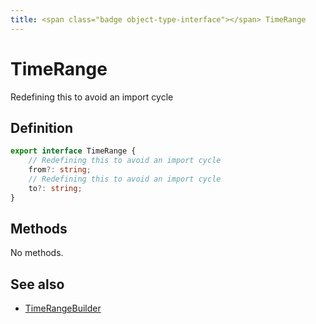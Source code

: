 ```yaml
---
title: <span class="badge object-type-interface"></span> TimeRange
---
```

# <span class="badge object-type-interface"></span> TimeRange

Redefining this to avoid an import cycle

## Definition

```typescript
export interface TimeRange {
	// Redefining this to avoid an import cycle
	from?: string;
	// Redefining this to avoid an import cycle
	to?: string;
}

```
## Methods

No methods.
## See also

 * <span class="badge builder"></span> [TimeRangeBuilder](./builder-TimeRangeBuilder.md)
